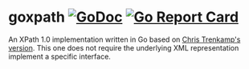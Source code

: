 # goxpath [![GoDoc](https://godoc.org/gopkg.in/src-d/go-git.v2?status.svg)](https://godoc.org/github.com/bserdar/goxpath) [![Go Report Card](https://goreportcard.com/badge/github.com/bserdar/goxpath)](https://goreportcard.com/report/github.com/bserdar/goxpath)
An XPath 1.0 implementation written in Go based on [Chris Trenkamp's
version](htts://github.com/ChrisTrenkamp/goxpath). This one does not
require the underlying XML representation implement a specific
interface.
